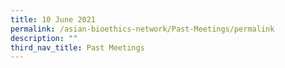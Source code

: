 ```yaml
---
title: 10 June 2021
permalink: /asian-bioethics-network/Past-Meetings/permalink
description: ""
third_nav_title: Past Meetings
---
```

